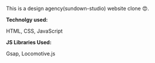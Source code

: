 This is a design agency(sundown-studio) website clone 😍.

**Technolgy used:**

HTML,
CSS,
JavaScript

**JS Libraries Used:**

Gsap,
Locomotive.js




